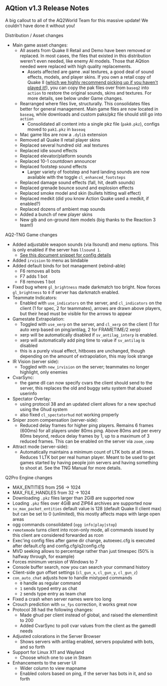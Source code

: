 AQtion v1.3 Release Notes
---
A big callout to all of the AQ2World Team for this massive update!  We couldn't have done it without you!

Distribution / Asset changes
- Main game asset changes:
  - All assets from Quake II Retail and Demo have been removed or replaced.  In most cases, the files that existed in this distribution weren't even needed, like enemy AI models.  Those that AQtion needed were replaced with high quality replacements.  
      - Assets affected are game .wal textures, a good deal of sound effects, models, and player skins.  If you own a retail copy of Quake II ([which we highly recommend picking up if you haven't played it!](https://store.steampowered.com/app/2320/Quake_II/)), you can copy the pak files over from `baseq2` into `action` to restore the original sounds, skins and textures.  For more details, see below under Game changes.
  - Rearranged where files live, structurally. This consolidates files better for general management.  Main game files are now located in `baseaq`, while downloads and custom paks/pkz file should still go into `action`
    - Consolidated all content into a single pkz file (`pak0.pkz`), configs moved to `pak1.pkz` in `baseaq`
  - Mac game libs are now a `.dylib` extension
  - Removed all Quake II retail player skins
  - Replaced several hundred old .wal textures
  - Replaced idle sound effects
  - Replaced elevator/platform sounds
  - Replaced 10-1 countdown announcer
  - Replaced footstep sound effects
    - Larger variety of footstep and hard landing sounds are now available with the toggle `cl_enhanced_footsteps`
  - Replaced damage sound effects (fall, hit, death sounds)
  - Replaced grenade bounce sound and explosion effects
  - Replaced smoke model and skin (bullets hitting wall effect)
  - Replaced medkit (did you know Action Quake used a medkit, if enabled?)
  - Replaced dozens of ambient map sounds
  - Added a bunch of new player skins
  - New gib and on-ground item models (big thanks to the Reaction 3 team!)

AQ2-TNG Game changes

- Added adjustable weapon sounds (via llsound) and menu options.  This is only enabled if the server has `llsound 1`.
  - [See this document snippet for config details](https://github.com/actionquake/aq2-tng/blob/aqtion/TNG-manual.txt#L189-L199)
- Added `irvision` to menu as bindable
- Added default binds for bot management (rebind-able)
  - F6 removes all bots
  - F7 adds 1 bot
  - F8 removes 1 bot
- Fixed bug where `gl_brightness` made darkmatch too bright.  Now forces `gl_brightness` to `0` if server has darkmatch enabled.
- Teammate Indicators:
  - Enabled with `use_indicators` on the server, and `cl_indicators` on the client (1 for spec, 2 for teammates), arrows are drawn above players, but their head must be visible for the arrows to appear
- Gamestate Extrapolation:
    - Toggled with `use_xerp` on the server, and `cl_xerp` on the client (1 for auto xerp based on ping/antilag, 2 for FRAMETIME/2 xerp)
    - xerp will be automatically disabled if `sv_antilag_interp` is enabled.  
    - xerp will automatically add ping time to value if `sv_antilag` is disabled
    - this is a purely visual effect, hitboxes are unchanged, though depending on the amount of extrapolation, this may look strange
- IR Vision (server side):
  - Toggled with `new_irvision` on the server; teammates no longer highlight, only enemies
- CvarSync:
  - the game dll can now specify cvars the client should send to the server, this replaces the old and buggy setu system that abused userinfo
- Spectator Overlay:
  - using protocol 38 and an updated client allows for a new spechud using the Ghud system
  - also fixed `cl_spectatorhud` not working properly
- Sniper zoom compensation (server-side):
  - Reduced delay frames for higher ping players.  Remains 6 frames (600ms) for all players under 80ms ping.  Above 80ms and per every 80ms beyond, reduce delay frames by 1, up to a maximum of 3 reduced frames.  This can be enabled on the server via `zoom_comp`
- Attract mode (server-side):
  - Automatically maintains a minimum count of LTK bots at all times.  Reduces 1 LTK bot per real human player.  Meant to be used to get games started by having people join servers and having something to shoot at.  See the TNG Manual for more details.

Q2Pro Engine changes
- MAX_ENTITIES from 256 -> 1024
- MAX_FILE_HANDLES from 32 -> 1024
- Downloading `.pkz` files larger than 2GiB are supported now
- Loading `.pkz` files over 4GiB and ZIP64 archives are supported now
- `sv_max_packet_entities` default value is 128 (default Quake II client max) but can be set to 0 (unlimited), this mostly affects maps with large open areas
- ogg commands consolidated (`ogg info|play|stop`)
- `remotemode` turns client into rcon-only mode, all commands issued by this client are considered forwarded as rcon
- Exec'ing config files after game dir change, autoexec.cfg is executed after default.cfg and config.cfg/q2config.cfg
- MVD seeking allows to percentage rather than just timespec (50% is halfway through, for example)
- Forces minimum version of Windows to 7
- Console buffer search, now you can search your command history
- Client-side gun offset settings (`cl_gun_x`, `cl_gun_y`, `cl_gun_z`)
- `con_auto_chat` adjusts how to handle mistyped commands
  - `0` handle as regular command
  - `1` sends typed entry as chat
  - `2` sends type entry as team chat
- Fixed a crash when server names were too long
- Crouch prediction with `sv_fps` correction, it works great now
- Protocol 38 had the following changes:
  - Made ghud per client instead of global, and raised the elementlimit to 200
  - Added CvarSync to poll cvar values from the client as the gamedll needs
- Adjusted colorations in the Server Browser
  - Shows servers with antilag enabled, servers populated with bots, and so forth
- Support for Linux X11 and Wayland
  - Choose which one to use in Steam
- Enhancements to the server UI
  - Wider column to view mapname
  - Enabled colors based on ping, if the server has bots in it, and so forth

  
